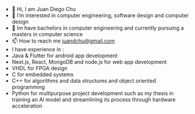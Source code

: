 - 👋 Hi, I am Juan Diego Chu
- 👀 I’m interested in computer engineering, software design and computer design
- 🌱 Im have bachelors in computer engineering and currently pursuing a masters in computer science
- 📫 How to reach me juandchu@gmail.com
- I have experience in :
- Java & Flutter for android app development
- Next.js, React, MongoDB and node.js for web app development
- VHDL for FPGA design
- C for embedded systems
- C++ for algorithms and data structures and object oriented programming
- Python for multipurpose project development such as my thesis in training an AI model and streamlining its process through hardware acceleration


